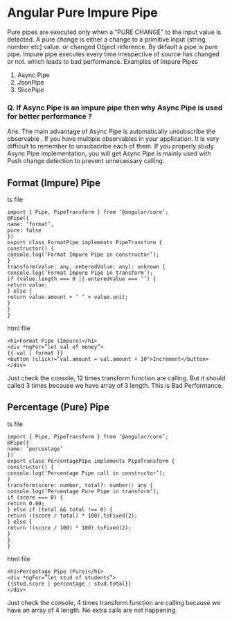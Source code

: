 # Angular Pure Impure Pipe

Pure pipes are executed only when a “PURE CHANGE” to the input value is detected. A pure change is either a change to a primitive input (string, number etc) value. or changed Object reference. By default a pipe is pure pipe.
Impure pipe executes every time irrespective of source has changed or not. which leads to bad performance.
Examples of Impure Pipes

1. Async Pipe
2. JsonPipe
3. SlicePipe

### Q. If Async Pipe is an impure pipe then why Async Pipe is used for better performance ?
Ans. The main advantage of Async Pipe is automatically unsubscribe the observable . If you have multiple observables in your application. It is very difficult to remember to unsubscribe each of them.
If you properly study Async Pipe implementation, you will get Async Pipe is mainly used with Push change detection to prevent unnecessary calling.

## Format (Impure) Pipe
ts file
```
import { Pipe, PipeTransform } from ‘@angular/core’;
@Pipe({
name: ‘format’,
pure: false
})
export class FormatPipe implements PipeTransform {
constructor() {
console.log(‘Format Impure Pipe in constructor’);
}
transform(value: any, enteredValue: any): unknown {
console.log(‘Format Impure Pipe in transform’);
if (value.length === 0 || enteredValue === ‘’) {
return value;
} else {
return value.amount + ‘ ‘ + value.unit;
}
}
}
```
html file
```
<h1>Format Pipe (Impure)</h1>
<div *ngFor=”let val of money”>
{{ val | format }}
<button (click)=”val.amount = val.amount + 10">Increment</button>
</div>
```

Just check the console, 12 times transform function are calling. But it should called 3 times because we have array of 3 length. This is Bad Performance.


## Percentage (Pure) Pipe
ts file
```
import { Pipe, PipeTransform } from ‘@angular/core’;
@Pipe({
name: ‘percentage’
})
export class PercentagePipe implements PipeTransform {
constructor() {
console.log(‘Percentage Pipe call in constructor’);
}
transform(score: number, total?: number): any {
console.log(‘Percentage Pure Pipe in transform’);
if (score === 0) {
return 0.00;
} else if (total && total !== 0) {
return ((score / total) * 100).toFixed(2);
} else {
return ((score / 100) * 100).toFixed(2);
}
}
}
```

html file
```
<h1>Percentage Pipe (Pure)</h1>
<div *ngFor=”let stud of students”>
{{stud.score | percentage : stud.total}}
</div>
```

Just check the console, 4 times transform function are calling because we have an array of 4 length. No extra calls are not happening.